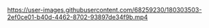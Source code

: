 

https://user-images.githubusercontent.com/68259230/180303503-2ef0ce01-b40d-4462-8702-93897de34f9b.mp4

